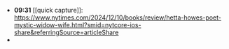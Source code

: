 - **09:31** [[quick capture]]: https://www.nytimes.com/2024/12/10/books/review/hetta-howes-poet-mystic-widow-wife.html?smid=nytcore-ios-share&referringSource=articleShare
-